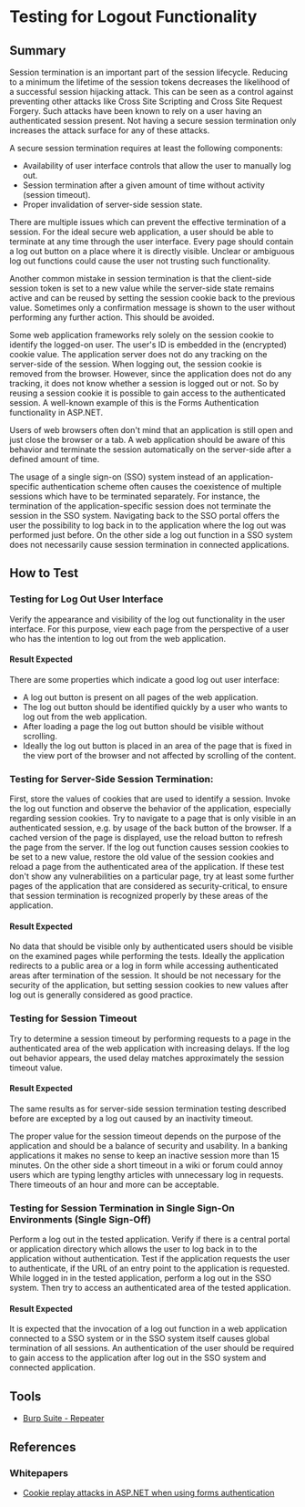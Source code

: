 # Testing for Logout Functionality

## Summary

Session termination is an important part of the session lifecycle. Reducing to a minimum the lifetime of the session tokens decreases the likelihood of a successful session hijacking attack. This can be seen as a control against preventing other attacks like Cross Site Scripting and Cross Site Request Forgery. Such attacks have been known to rely on a user having an authenticated session present. Not having a secure session termination only increases the attack surface for any of these attacks.

A secure session termination requires at least the following components:

- Availability of user interface controls that allow the user to manually log out.
- Session termination after a given amount of time without activity (session timeout).
- Proper invalidation of server-side session state.

There are multiple issues which can prevent the effective termination of a session. For the ideal secure web application, a user should be able to terminate at any time through the user interface. Every page should contain a log out button on a place where it is directly visible. Unclear or ambiguous log out functions could cause the user not trusting such functionality.

Another common mistake in session termination is that the client-side session token is set to a new value while the server-side state remains active and can be reused by setting the session cookie back to the previous value. Sometimes only a confirmation message is shown to the user without performing any further action. This should be avoided.

Some web application frameworks rely solely on the session cookie to identify the logged-on user. The user's ID is embedded in the (encrypted) cookie value. The application server does not do any tracking on the server-side of the session. When logging out, the session cookie is removed from the browser. However, since the application does not do any tracking, it does not know whether a session is logged out or not. So by reusing a session cookie it is possible to gain access to the authenticated session. A well-known example of this is the Forms Authentication functionality in ASP.NET.

Users of web browsers often don't mind that an application is still open and just close the browser or a tab. A web application should be aware of this behavior and terminate the session automatically on the server-side after a defined amount of time.

The usage of a single sign-on (SSO) system instead of an application-specific authentication scheme often causes the coexistence of multiple sessions which have to be terminated separately. For instance, the termination of the application-specific session does not terminate the session in the SSO system. Navigating back to the SSO portal offers the user the possibility to log back in to the application where the log out was performed just before. On the other side a log out function in a SSO system does not necessarily cause session termination in connected applications.

## How to Test

### Testing for Log Out User Interface

Verify the appearance and visibility of the log out functionality in the user interface. For this purpose, view each page from the perspective of a user who has the intention to log out from the web application.

#### Result Expected

There are some properties which indicate a good log out user interface:

- A log out button is present on all pages of the web application.
- The log out button should be identified quickly by a user who wants to log out from the web application.
- After loading a page the log out button should be visible without scrolling.
- Ideally the log out button is placed in an area of the page that is fixed in the view port of the browser and not affected by scrolling of the content.

### Testing for Server-Side Session Termination:

First, store the values of cookies that are used to identify a session. Invoke the log out function and observe the behavior of the application, especially regarding session cookies. Try to navigate to a page that is only visible in an authenticated session, e.g. by usage of the back button of the browser. If a cached version of the page is displayed, use the reload button to refresh the page from the server. If the log out function causes session cookies to be set to a new value, restore the old value of the session cookies and reload a page from the authenticated area of the application. If these test don't show any vulnerabilities on a particular page, try at least some further pages of the application that are considered as security-critical, to ensure that session termination is recognized properly by these areas of the application.

#### Result Expected

No data that should be visible only by authenticated users should be visible on the examined pages while performing the tests. Ideally the application redirects to a public area or a log in form while accessing authenticated areas after termination of the session. It should be not necessary for the security of the application, but setting session cookies to new values after log out is generally considered as good practice.

### Testing for Session Timeout

Try to determine a session timeout by performing requests to a page in the authenticated area of the web application with increasing delays. If the log out behavior appears, the used delay matches approximately the session timeout value.

#### Result Expected

The same results as for server-side session termination testing described before are excepted by a log out caused by an inactivity timeout.

The proper value for the session timeout depends on the purpose of the application and should be a balance of security and usability. In a banking applications it makes no sense to keep an inactive session more than 15 minutes. On the other side a short timeout in a wiki or forum could annoy users which are typing lengthy articles with unnecessary log in requests. There timeouts of an hour and more can be acceptable.

### Testing for Session Termination in Single Sign-On Environments (Single Sign-Off)

Perform a log out in the tested application. Verify if there is a central portal or application directory which allows the user to log back in to the application without authentication. Test if the application requests the user to authenticate, if the URL of an entry point to the application is requested. While logged in in the tested application, perform a log out in the SSO system. Then try to access an authenticated area of the tested application.

#### Result Expected

It is expected that the invocation of a log out function in a web application connected to a SSO system or in the SSO system itself causes global termination of all sessions. An authentication of the user should be required to gain access to the application after log out in the SSO system and connected application.

## Tools

- [Burp Suite - Repeater](https://portswigger.net/burp/documentation/desktop/tools/repeater)

## References

### Whitepapers

- [Cookie replay attacks in ASP.NET when using forms authentication](https://www.vanstechelman.eu/content/cookie-replay-attacks-in-aspnet-when-using-forms-authentication)

